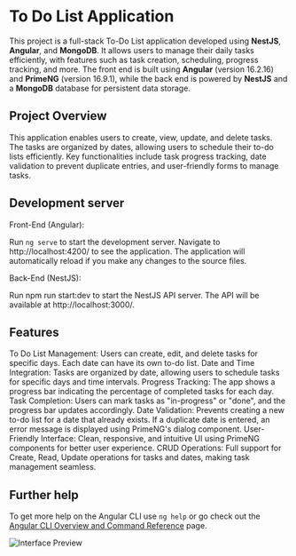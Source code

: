 # To Do List Application

This project is a full-stack To-Do List application developed using **NestJS**, **Angular**, and **MongoDB**. It allows users to manage their daily tasks efficiently, with features such as task creation, scheduling, progress tracking, and more. The front end is built using **Angular** (version 16.2.16) and **PrimeNG** (version 16.9.1), while the back end is powered by **NestJS** and a **MongoDB** database for persistent data storage.

## Project Overview

This application enables users to create, view, update, and delete tasks. The tasks are organized by dates, allowing users to schedule their to-do lists efficiently. Key functionalities include task progress tracking, date validation to prevent duplicate entries, and user-friendly forms to manage tasks.

## Development server

Front-End (Angular):

Run `ng serve` to start the development server. Navigate to http://localhost:4200/ to see the application.
The application will automatically reload if you make any changes to the source files.

Back-End (NestJS):

Run npm run start:dev to start the NestJS API server. The API will be available at http://localhost:3000/.

##  Features

To Do List Management: Users can create, edit, and delete tasks for specific days. Each date can have its own to-do list.
Date and Time Integration: Tasks are organized by date, allowing users to schedule tasks for specific days and time intervals.
Progress Tracking: The app shows a progress bar indicating the percentage of completed tasks for each day.
Task Completion: Users can mark tasks as "in-progress" or "done", and the progress bar updates accordingly.
Date Validation: Prevents creating a new to-do list for a date that already exists. If a duplicate date is entered, an error message is displayed using PrimeNG's dialog component.
User-Friendly Interface: Clean, responsive, and intuitive UI using PrimeNG components for better user experience.
CRUD Operations: Full support for Create, Read, Update operations for tasks and dates, making task management seamless.

## Further help

To get more help on the Angular CLI use `ng help` or go check out the [Angular CLI Overview and Command Reference](https://angular.io/cli) page.


![Interface Preview](https://drive.google.com/uc?export=view&id=1xaQyv_uBq9IPV3-U2TDfXcCvV8HRf4Oe)


